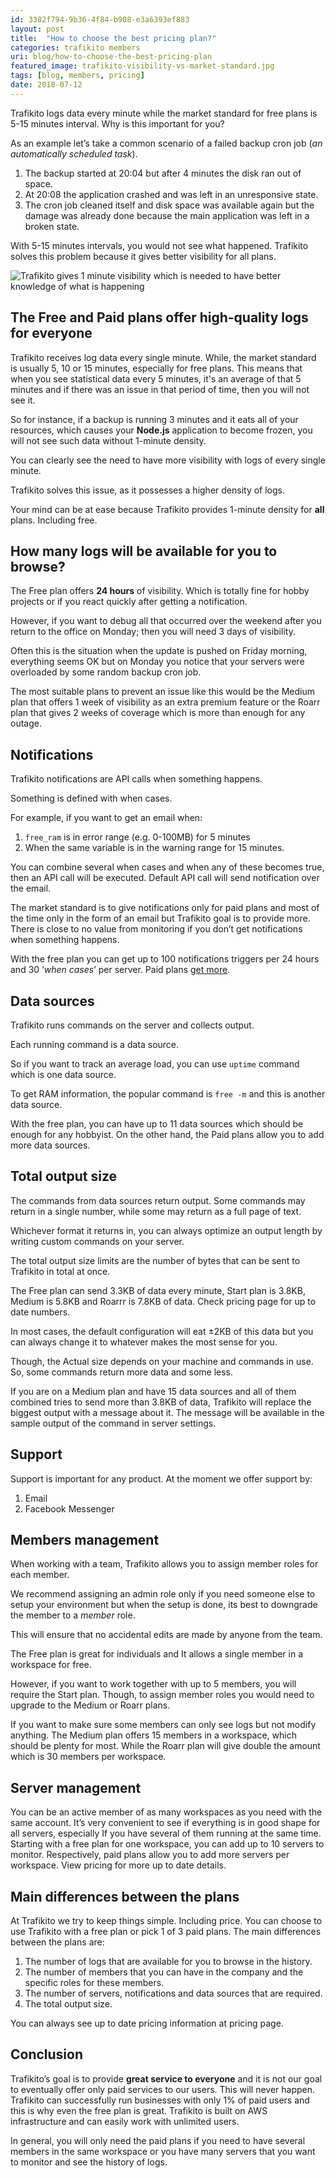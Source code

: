 ```yaml
---
id: 3382f794-9b36-4f84-b908-e3a6393ef883
layout: post
title:  "How to choose the best pricing plan?"
categories: trafikito members
uri: blog/how-to-choose-the-best-pricing-plan
featured_image: trafikito-visibility-vs-market-standard.jpg
tags: [blog, members, pricing]
date: 2018-07-12
---
```


Trafikito logs data every minute while the market standard for free plans is 5-15 minutes interval. Why is this important for you? 

As an example let’s take a common scenario of a failed backup <wiki>cron job</wiki> (_an automatically scheduled task_). 

<!--more-->

1. The backup started at 20:04 but after 4 minutes the disk ran out of space. 
2. At 20:08 the application crashed and was left in an unresponsive state. 
3. The <wiki>cron job</wiki> cleaned itself and disk space was available again but the damage was already done because the main application was left in a broken state. 

<quote>With 5-15 minutes intervals, you would not see what happened. Trafikito solves this problem because it gives better visibility for all plans.</quote>


![Trafikito gives 1 minute visibility which is needed to have better knowledge of what is happening](../assets/img/blog/trafikito-visibility-vs-market-standard.jpg)

The Free and Paid plans offer high-quality logs for everyone
------------------------------------------------------------

Trafikito <wiki>receives log</wiki> data every single minute. While, the market standard is usually 5, 10 or 15 minutes, especially for <wiki>free plans</wiki>. This means that when you see statistical data every 5 minutes, it's an average of that 5 minutes and if there was an issue in that period of time, then you will not see it. 

So for instance, if a backup is running 3 minutes and it eats all of your resources, which causes your **Node.js** application to become frozen, you will not see such data without 1-minute density.

You can clearly see the need to have more visibility with logs of every single minute. 

Trafikito solves this issue, as it possesses a higher density of logs. 

<info>Your mind can be at ease because Trafikito provides 1-minute density for **all** <wiki>plans</wiki>. Including free.</info>

How many logs will be available for you to browse?
--------------------------------------------------

The Free plan offers **24 hours** of visibility. Which is totally fine for hobby projects or if you react quickly after getting a <wiki>notification</wiki>. 

However, if you want to debug all that occurred over the weekend after you return to the office on Monday; then you will need 3 days of visibility.

Often this is the situation when the update is pushed on Friday morning, everything seems OK but on Monday you notice that your servers were overloaded by some random backup <wiki>cron job</wiki>. 

The most suitable plans to prevent an issue like this would be the <wiki>Medium plan</wiki> that offers 1 week of visibility as an extra premium feature or the <wiki>Roarr</wiki> plan that gives 2 weeks of coverage which is more than enough for any outage.

Notifications
-------------

Trafikito <wiki>notifications</wiki> are <wiki>API calls</wiki> when something happens. 

Something is defined with <wiki>when cases</wiki>.

For example, if you want to <wiki>get an email</wiki> when:
 1. <code>free\_ram</code> is in <range-error>error range</range-error> (e.g. 0-100MB) for 5 minutes
 2. When the same variable is in the <range-warn>warning range</range-warn> for 15 minutes. 
 
<info> You can combine several <wiki>when cases</wiki> and when any of these becomes true, then an <wiki>API call</wiki> will be executed. Default API call will send notification over the email.
</info>

The market standard is to give notifications only for paid plans and most of the time only in the form of an email but Trafikito goal is to provide more. There is close to no value from monitoring if you don’t get notifications when something happens.

With the free plan you can get up to 100 notifications triggers per 24 hours and 30 ‘_when cases_’ per server. Paid plans [get more](https://trafikito.com/price).

Data sources
------------

Trafikito runs <wiki>commands</wiki> on the server and collects output. 

Each running <wiki>command</wiki> is a <wiki>data source</wiki>. 

So if you want to track an average load, you can use <code>uptime</code> command which is one data source. 

To get RAM information, the popular command is <code>free -m</code> and this is another data source. 

<info>
With the <wiki>free plan</wiki>, you can have up to 11 <wiki>data sources</wiki> which should be enough for any hobbyist. On the other hand, the Paid plans allow you to add more data sources.
</info>

Total output size
-----------------

The <wiki>commands</wiki> from <wiki>data sources</wiki> return output. Some commands may return in a single number, while some may return as a full page of text.
 
 Whichever format it returns in, you can always optimize an output length by writing <wiki>custom commands</wiki> on your server. 
 
 The total <wiki>output size</wiki> limits are the number of bytes that can be sent to Trafikito in total at once. 
 
 <quote>
 The <wiki>Free plan</wiki> can send 3.3KB of data every minute, Start plan is 3.8KB, Medium is 5.8KB and Roarrr is 7.8KB of data. Check <wiki>pricing</wiki> page for up to date numbers.
 </quote>
  
 In most cases, the <wiki>default configuration</wiki> will eat ±2KB of this data but you can always change it to whatever makes the most sense for you.
 
 Though, the Actual size depends on your machine and commands in use. So, some commands return more data and some less.

If you are on a <wiki>Medium plan</wiki> and have 15 <wiki>data sources</wiki> and all of them combined tries to send more than 3.8KB of data, Trafikito will replace the biggest <wiki>output</wiki> with a message about it. The message will be available in the <wiki>sample output</wiki> of the <wiki>command</wiki> in <wiki>server settings</wiki>.

Support
-------

Support is important for any product. At the moment we offer support by:

1.  Email
2.  Facebook Messenger

Members management
---------------

When <wiki>working with a team</wiki>, Trafikito allows you to assign member <wiki>roles</wiki> for each member. 

We recommend assigning an admin role only if you need someone else to setup your environment but when the setup is done, its best to downgrade the member to a _member_ <wiki>role</wiki>. 

This will ensure that no accidental edits are made by anyone from the team.

The <wiki>Free plan</wiki> is great for individuals and It allows a single member in a <wiki>workspace</wiki> for free. 

However, if you want to work together with up to 5 members, you will require the <wiki>Start plan</wiki>. Though, to assign <wiki>member roles</wiki> you would need to upgrade to the <wiki>Medium</wiki> or <wiki>Roarr</wiki> plans.

If you want to make sure some members can only see logs but not modify anything. The <wiki>Medium plan</wiki> offers 15 members in a workspace, which should be plenty for most. While the <wiki>Roarr plan</wiki> will give double the amount which is 30 members per <wiki>workspace</wiki>.

Server management
-----------------

You can be an active <wiki>member</wiki> of as many <wiki>workspaces</wiki> as you need with the same account. It’s very convenient to see if everything is in good shape for all servers, especially If you have several of them running at the same time. Starting with a <wiki>free plan</wiki> for one <wiki>workspace</wiki>, you can add up to 10 servers to monitor. Respectively, paid plans allow you to add more servers per <wiki>workspace</wiki>. View <wiki>pricing</wiki> for more up to date details.

Main differences between the plans
----------------------------------

At Trafikito we try to keep things simple. Including <wiki>price</wiki>. You can choose to use Trafikito with a <wiki>free plan</wiki> or pick 1 of 3 paid plans. The main differences between the plans are:

1.  The number of logs that are available for you to browse in the history.
2.  The number of <wiki>members</wiki> that you can have in the company and the specific <wiki>roles</wiki> for these members.
3.  The number of <wiki>servers</wiki>, <wiki>notifications</wiki> and <wiki>data sources</wiki> that are required.
4.  The total <wiki>output size</wiki>.

You can always see up to date pricing information at <wiki>pricing</wiki> page.

Conclusion
----------

Trafikito’s goal is to provide **great service to everyone** and it is not our goal to eventually offer only paid services to our users. This will never happen. Trafikito can successfully run businesses with only 1% of paid users and this is why even the free plan is great. Trafikito is built on <wiki>AWS</wiki> <wiki>infrastructure</wiki> and can easily work with  unlimited users.

In general, you will only need the <wiki>paid plans</wiki> if you need to have several members in the same <wiki>workspace</wiki> or you have many servers that you want to monitor and see the history of <wiki>logs</wiki>.